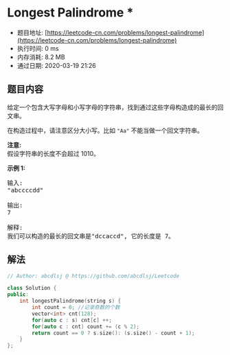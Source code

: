 # Longest Palindrome *
- 题目地址: [https://leetcode-cn.com/problems/longest-palindrome](https://leetcode-cn.com/problems/longest-palindrome)
- 执行时间: 0 ms
- 内存消耗: 8.2 MB
- 通过日期: 2020-03-19 21:26

## 题目内容
<p>给定一个包含大写字母和小写字母的字符串，找到通过这些字母构造成的最长的回文串。</p>

<p>在构造过程中，请注意区分大小写。比如 <code>"Aa"</code> 不能当做一个回文字符串。</p>

<p><strong>注意:</strong><br />
假设字符串的长度不会超过 1010。</p>

<p><strong>示例 1: </strong></p>

<pre>
输入:
"abccccdd"

输出:
7

解释:
我们可以构造的最长的回文串是"dccaccd", 它的长度是 7。
</pre>


## 解法
```cpp
// Author: abcdlsj @ https://github.com/abcdlsj/Leetcode

class Solution {
public:
    int longestPalindrome(string s) {
        int count = 0; //记录奇数的个数
        vector<int> cnt(128);
        for(auto c : s) cnt[c] ++;
        for(auto c : cnt) count += (c % 2);
        return count == 0 ? s.size(): (s.size() - count + 1);
    }
};

```